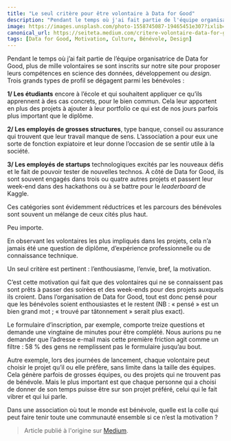 ```yaml
---
title: "Le seul critère pour être volontaire à Data for Good"
description: "Pendant le temps où j'ai fait partie de l'équipe organisatrice de Data for Good, plus de mille volontaires se sont inscrits sur notre site…"
image: https://images.unsplash.com/photo-1558745087-19465451e307?ixlib=rb-1.2.1&ixid=eyJhcHBfaWQiOjEyMDd9&auto=format&fit=crop&w=2055&q=80
canonical_url: https://seiteta.medium.com/critere-volontaire-data-for-good-1b0188689262
tags: [Data for Good, Motivation, Culture, Bénévole, Design]
---
```


Pendant le temps où j’ai fait partie de l’équipe organisatrice de Data for Good, plus de mille volontaires se sont inscrits sur notre site pour proposer leurs compétences en science des données, développement ou *design*. Trois grands types de profil se dégagent parmi les bénévoles :

**1/ Les étudiants** encore à l’école et qui souhaitent appliquer ce qu’ils apprennent à des cas concrets, pour le bien commun. Cela leur apportent en plus des projets à ajouter à leur portfolio ce qui est de nos jours parfois plus important que le diplôme.

**2/ Les employés de grosses structures**, type banque, conseil ou assurance qui trouvent que leur travail manque de sens. L’association a pour eux une sorte de fonction expiatoire et leur donne l’occasion de se sentir utile à la société.

**3/ Les employés de startups** technologiques excités par les nouveaux défis et le fait de pouvoir tester de nouvelles technos. À côté de Data for Good, ils sont souvent engagés dans trois ou quatre autres projets et passent leur week-end dans des hackathons ou à se battre pour le *leaderboard* de Kaggle.

Ces catégories sont évidemment réductrices et les parcours des bénévoles sont souvent un mélange de ceux cités plus haut.

Peu importe.

En observant les volontaires les plus impliqués dans les projets, cela n’a jamais été une question de diplôme, d’expérience professionnelle ou de connaissance technique.

Un seul critère est pertinent : l’enthousiasme, l’envie, bref, la motivation.

C’est cette motivation qui fait que des volontaires qui ne se connaissent pas sont prêts à passer des soirées et des week-ends pour des projets auxquels ils croient. Dans l’organisation de Data for Good, tout est donc pensé pour que les bénévoles soient enthousiastes et le restent (NB : « pensé » est un bien grand mot ; « trouvé par tâtonnement » serait plus exact).

Le formulaire d’inscription, par exemple, comporte treize questions et demande une vingtaine de minutes pour être complété. Nous aurions pu ne demander que l’adresse e-mail mais cette première friction agit comme un filtre : 58 % des gens ne remplissent pas le formulaire jusqu’au bout.

Autre exemple, lors des journées de lancement, chaque volontaire peut choisir le projet qu’il ou elle préfère, sans limite dans la taille des équipes. Cela génère parfois de grosses équipes, ou des projets qui ne trouvent pas de bénévole. Mais le plus important est que chaque personne qui a choisi de donner de son temps puisse être sur son projet préféré, celui qui le fait vibrer et qui lui parle.

Dans une association où tout le monde est bénévole, quelle est la colle qui peut faire tenir toute une communauté ensemble si ce n’est la motivation ?

> Article publié à l'origine sur [Medium](https://seiteta.medium.com/critere-volontaire-data-for-good-1b0188689262).
